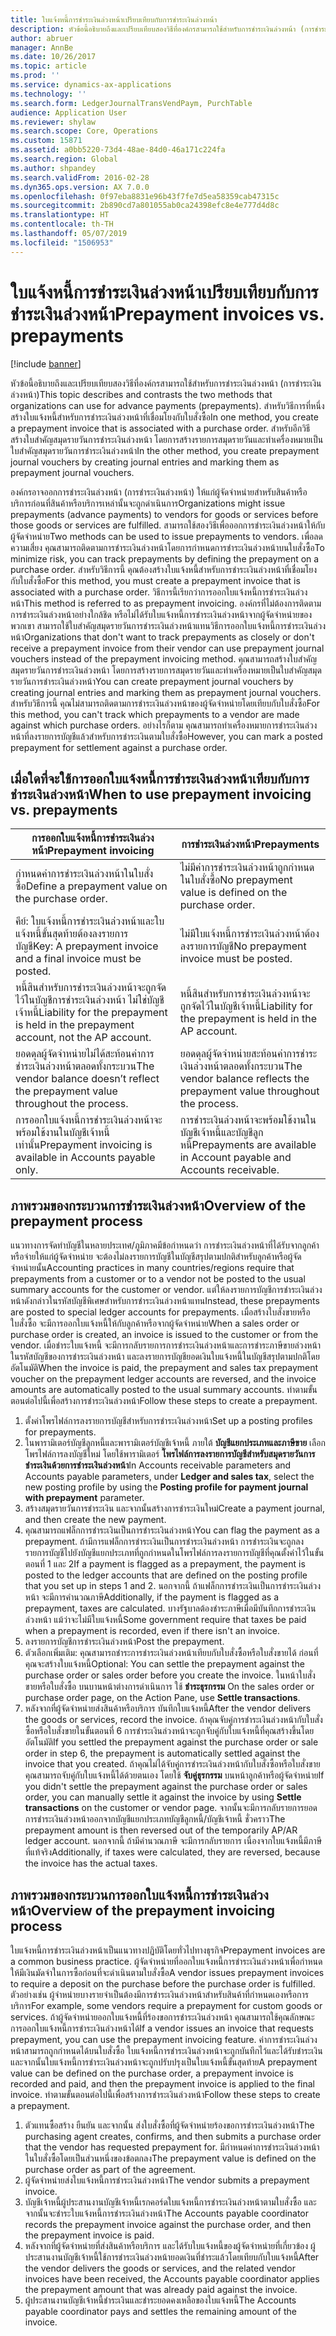 ```yaml
---
title: ใบแจ้งหนี้การชำระเงินล่วงหน้าเปรียบเทียบกับการชำระเงินล่วงหน้า
description: หัวข้อนี้อธิบายถึงและเปรียบเทียบสองวิธีที่องค์กรสามารถใช้สำหรับการชำระเงินล่วงหน้า (การชำระเงินล่วงหน้า) สำหรับวิธีการที่หนึ่ง สร้างใบแจ้งหนี้สำหรับการชำระเงินล่วงหน้าที่เชื่อมโยงกับใบสั่งซื้อ สำหรับอีกวิธี สร้างใบสำคัญสมุดรายวันการชำระเงินล่วงหน้า โดยการสร้างรายการสมุดรายวันและทำเครื่องหมายเป็นใบสำคัญสมุดรายวันการชำระเงินล่วงหน้า
author: abruer
manager: AnnBe
ms.date: 10/26/2017
ms.topic: article
ms.prod: ''
ms.service: dynamics-ax-applications
ms.technology: ''
ms.search.form: LedgerJournalTransVendPaym, PurchTable
audience: Application User
ms.reviewer: shylaw
ms.search.scope: Core, Operations
ms.custom: 15871
ms.assetid: a0bb5220-73d4-48ae-84d0-46a171c224fa
ms.search.region: Global
ms.author: shpandey
ms.search.validFrom: 2016-02-28
ms.dyn365.ops.version: AX 7.0.0
ms.openlocfilehash: 0f97eba8831e96b43f7fe7d5ea58359cab47315c
ms.sourcegitcommit: 2b890cd7a801055ab0ca24398efc8e4e777d4d8c
ms.translationtype: HT
ms.contentlocale: th-TH
ms.lasthandoff: 05/07/2019
ms.locfileid: "1506953"
---
```

# <a name="prepayment-invoices-vs-prepayments"></a><span data-ttu-id="76f2e-105">ใบแจ้งหนี้การชำระเงินล่วงหน้าเปรียบเทียบกับการชำระเงินล่วงหน้า</span><span class="sxs-lookup"><span data-stu-id="76f2e-105">Prepayment invoices vs. prepayments</span></span>

[!include [banner](../includes/banner.md)]

<span data-ttu-id="76f2e-106">หัวข้อนี้อธิบายถึงและเปรียบเทียบสองวิธีที่องค์กรสามารถใช้สำหรับการชำระเงินล่วงหน้า (การชำระเงินล่วงหน้า)</span><span class="sxs-lookup"><span data-stu-id="76f2e-106">This topic describes and contrasts the two methods that organizations can use for advance payments (prepayments).</span></span> <span data-ttu-id="76f2e-107">สำหรับวิธีการที่หนึ่ง สร้างใบแจ้งหนี้สำหรับการชำระเงินล่วงหน้าที่เชื่อมโยงกับใบสั่งซื้อ</span><span class="sxs-lookup"><span data-stu-id="76f2e-107">In one method, you create a prepayment invoice that is associated with a purchase order.</span></span> <span data-ttu-id="76f2e-108">สำหรับอีกวิธี สร้างใบสำคัญสมุดรายวันการชำระเงินล่วงหน้า โดยการสร้างรายการสมุดรายวันและทำเครื่องหมายเป็นใบสำคัญสมุดรายวันการชำระเงินล่วงหน้า</span><span class="sxs-lookup"><span data-stu-id="76f2e-108">In the other method, you create prepayment journal vouchers by creating journal entries and marking them as prepayment journal vouchers.</span></span>

<span data-ttu-id="76f2e-109">องค์กรอาจออกการชำระเงินล่วงหน้า (การชำระเงินล่วงหน้า) ให้แก่ผู้จัดจำหน่ายสำหรับสินค้าหรือบริการก่อนที่สินค้าหรือบริการเหล่านั้นจะถูกดำเนินการ</span><span class="sxs-lookup"><span data-stu-id="76f2e-109">Organizations might issue prepayments (advance payments) to vendors for goods or services before those goods or services are fulfilled.</span></span> <span data-ttu-id="76f2e-110">สามารถใช้สองวิธีเพื่อออกการชำระเงินล่วงหน้าให้กับผู้จัดจำหน่าย</span><span class="sxs-lookup"><span data-stu-id="76f2e-110">Two methods can be used to issue prepayments to vendors.</span></span> <span data-ttu-id="76f2e-111">เพื่อลดความเสี่ยง คุณสามารถติดตามการชำระเงินล่วงหน้าโดยการกำหนดการชำระเงินล่วงหน้าบนใบสั่งซื้อ</span><span class="sxs-lookup"><span data-stu-id="76f2e-111">To minimize risk, you can track prepayments by defining the prepayment on a purchase order.</span></span> <span data-ttu-id="76f2e-112">สำหรับวิธีการนี้ คุณต้องสร้างใบแจ้งหนี้สำหรับการชำระเงินล่วงหน้าที่เชื่อมโยงกับใบสั่งซื้อ</span><span class="sxs-lookup"><span data-stu-id="76f2e-112">For this method, you must create a prepayment invoice that is associated with a purchase order.</span></span> <span data-ttu-id="76f2e-113">วิธีการนี้เรียกว่าการออกใบแจ้งหนี้การชำระเงินล่วงหน้า</span><span class="sxs-lookup"><span data-stu-id="76f2e-113">This method is referred to as prepayment invoicing.</span></span> <span data-ttu-id="76f2e-114">องค์กรที่ไม่ต้องการติดตามการชำระเงินล่วงหน้าอย่างใกล้ชิด หรือไม่ได้รับใบแจ้งหนี้การชำระเงินล่วงหน้าจากผู้จัดจำหน่ายของพวกเขา สามารถใช้ใบสำคัญสมุดรายวันการชำระเงินล่วงหน้าแทนวิธีการออกใบแจ้งหนี้การชำระเงินล่วงหน้า</span><span class="sxs-lookup"><span data-stu-id="76f2e-114">Organizations that don't want to track prepayments as closely or don't receive a prepayment invoice from their vendor can use prepayment journal vouchers instead of the prepayment invoicing method.</span></span> <span data-ttu-id="76f2e-115">คุณสามารถสร้างใบสำคัญสมุดรายวันการชำระเงินล่วงหน้า โดยการสร้างรายการสมุดรายวันและทำเครื่องหมายเป็นใบสำคัญสมุดรายวันการชำระเงินล่วงหน้า</span><span class="sxs-lookup"><span data-stu-id="76f2e-115">You can create prepayment journal vouchers by creating journal entries and marking them as prepayment journal vouchers.</span></span> <span data-ttu-id="76f2e-116">สำหรับวิธีการนี้ คุณไม่สามารถติดตามการชำระเงินล่วงหน้าของผู้จัดจำหน่ายโดยเทียบกับใบสั่งซื้อ</span><span class="sxs-lookup"><span data-stu-id="76f2e-116">For this method, you can't track which prepayments to a vendor are made against which purchase orders.</span></span> <span data-ttu-id="76f2e-117">อย่างไรก็ตาม คุณสามารถทำเครื่องหมายการชำระเงินล่วงหน้าที่ลงรายการบัญชีแล้วสำหรับการชำระเงินตามใบสั่งซื้อ</span><span class="sxs-lookup"><span data-stu-id="76f2e-117">However, you can mark a posted prepayment for settlement against a purchase order.</span></span>

## <a name="when-to-use-prepayment-invoicing-vs-prepayments"></a><span data-ttu-id="76f2e-118">เมื่อใดที่จะใช้การออกใบแจ้งหนี้การชำระเงินล่วงหน้าเทียบกับการชำระเงินล่วงหน้า</span><span class="sxs-lookup"><span data-stu-id="76f2e-118">When to use prepayment invoicing vs. prepayments</span></span>

| <span data-ttu-id="76f2e-119">การออกใบแจ้งหนี้การชำระเงินล่วงหน้า</span><span class="sxs-lookup"><span data-stu-id="76f2e-119">Prepayment invoicing</span></span>                                                                | <span data-ttu-id="76f2e-120">การชำระเงินล่วงหน้า</span><span class="sxs-lookup"><span data-stu-id="76f2e-120">Prepayments</span></span>                                                              |
|-------------------------------------------------------------------------------------|--------------------------------------------------------------------------|
| <span data-ttu-id="76f2e-121">กำหนดค่าการชำระเงินล่วงหน้าในใบสั่งซื้อ</span><span class="sxs-lookup"><span data-stu-id="76f2e-121">Define a prepayment value on the purchase order.</span></span>                                    | <span data-ttu-id="76f2e-122">ไม่มีค่าการชำระเงินล่วงหน้าถูกกำหนดในใบสั่งซื้อ</span><span class="sxs-lookup"><span data-stu-id="76f2e-122">No prepayment value is defined on the purchase order.</span></span>                    |
| <span data-ttu-id="76f2e-123">คีย์: ใบแจ้งหนี้การชำระเงินล่วงหน้าและใบแจ้งหนี้ขั้นสุดท้ายต้องลงรายการบัญชี</span><span class="sxs-lookup"><span data-stu-id="76f2e-123">Key: A prepayment invoice and a final invoice must be posted.</span></span>                       | <span data-ttu-id="76f2e-124">ไม่มีใบแจ้งหนี้การชำระเงินล่วงหน้าต้องลงรายการบัญชี</span><span class="sxs-lookup"><span data-stu-id="76f2e-124">No prepayment invoice must be posted.</span></span>                                    |
| <span data-ttu-id="76f2e-125">หนี้สินสำหรับการชำระเงินล่วงหน้าจะถูกจัดไว้ในบัญชีการชำระเงินล่วงหน้า ไม่ใช่บัญชีเจ้าหนี้</span><span class="sxs-lookup"><span data-stu-id="76f2e-125">Liability for the prepayment is held in the prepayment account, not the AP account.</span></span> | <span data-ttu-id="76f2e-126">หนี้สินสำหรับการชำระเงินล่วงหน้าจะถูกจัดไว้ในบัญชีเจ้าหนี้</span><span class="sxs-lookup"><span data-stu-id="76f2e-126">Liability for the prepayment is held in the AP account.</span></span>                  |
| <span data-ttu-id="76f2e-127">ยอดดุลผู้จัดจำหน่ายไม่ได้สะท้อนค่าการชำระเงินล่วงหน้าตลอดทั้งกระบวน</span><span class="sxs-lookup"><span data-stu-id="76f2e-127">The vendor balance doesn’t reflect the prepayment value throughout the process.</span></span>     | <span data-ttu-id="76f2e-128">ยอดดุลผู้จัดจำหน่ายสะท้อนค่าการชำระเงินล่วงหน้าตลอดทั้งกระบวน</span><span class="sxs-lookup"><span data-stu-id="76f2e-128">The vendor balance reflects the prepayment value throughout the process.</span></span> |
| <span data-ttu-id="76f2e-129">การออกใบแจ้งหนี้การชำระเงินล่วงหน้าจะพร้อมใช้งานในบัญชีเจ้าหนี้เท่านั้น</span><span class="sxs-lookup"><span data-stu-id="76f2e-129">Prepayment invoicing is available in Accounts payable only.</span></span>                         | <span data-ttu-id="76f2e-130">การชำระเงินล่วงหน้าจะพร้อมใช้งานในบัญชีเจ้าหนี้และบัญชีลูกหนี้</span><span class="sxs-lookup"><span data-stu-id="76f2e-130">Prepayments are available in Account payable and Accounts receivable.</span></span>    |

## <a name="overview-of-the-prepayment-process"></a><span data-ttu-id="76f2e-131">ภาพรวมของกระบวนการชำระเงินล่วงหน้า</span><span class="sxs-lookup"><span data-stu-id="76f2e-131">Overview of the prepayment process</span></span>
<span data-ttu-id="76f2e-132">แนวทางการจัดทำบัญชีในหลายประเทศ/ภูมิภาคมีข้อกำหนดว่า การชำระเงินล่วงหน้าที่ได้รับจากลูกค้าหรือจ่ายให้แก่ผู้จัดจำหน่าย จะต้องไม่ลงรายการบัญชีในบัญชีสรุปตามปกติสำหรับลูกค้าหรือผู้จัดจำหน่ายนั้น</span><span class="sxs-lookup"><span data-stu-id="76f2e-132">Accounting practices in many countries/regions require that prepayments from a customer or to a vendor not be posted to the usual summary accounts for the customer or vendor.</span></span> <span data-ttu-id="76f2e-133">แต่ให้ลงรายการบัญชีการชำระเงินล่วงหน้าดังกล่าวในรหัสบัญชีพิเศษสำหรับการชำระเงินล่วงหน้าแทน</span><span class="sxs-lookup"><span data-stu-id="76f2e-133">Instead, these prepayments are posted to special ledger accounts for prepayments.</span></span> <span data-ttu-id="76f2e-134">เมื่อสร้างใบสั่งขายหรือใบสั่งซื้อ จะมีการออกใบแจ้งหนี้ให้กับลูกค้าหรือจากผู้จัดจำหน่าย</span><span class="sxs-lookup"><span data-stu-id="76f2e-134">When a sales order or purchase order is created, an invoice is issued to the customer or from the vendor.</span></span> <span data-ttu-id="76f2e-135">เมื่อชำระใบแจ้งหนี้ จะมีการกลับรายการการชำระเงินล่วงหน้าและการชำระภาษีขายล่วงหน้า ในรหัสบัญชีของการชำระเงินล่วงหน้า และลงรายการบัญชียอดเงินใบแจ้งหนี้ในบัญชีสรุปตามปกติโดยอัตโนมัติ</span><span class="sxs-lookup"><span data-stu-id="76f2e-135">When the invoice is paid, the prepayment and sales tax prepayment voucher on the prepayment ledger accounts are reversed, and the invoice amounts are automatically posted to the usual summary accounts.</span></span> <span data-ttu-id="76f2e-136">ทำตามขั้นตอนต่อไปนี้เพื่อสร้างการชำระเงินล่วงหน้า</span><span class="sxs-lookup"><span data-stu-id="76f2e-136">Follow these steps to create a prepayment.</span></span>

1.  <span data-ttu-id="76f2e-137">ตั้งค่าโพรไฟล์การลงรายการบัญชีสำหรับการชำระเงินล่วงหน้า</span><span class="sxs-lookup"><span data-stu-id="76f2e-137">Set up a posting profiles for prepayments.</span></span>
2.  <span data-ttu-id="76f2e-138">ในพารามิเตอร์บัญชีลูกหนี้และพารามิเตอร์บัญชีเจ้าหนี้ ภายใต้ **บัญชีแยกประเภทและภาษีขาย** เลือกโพรไฟล์การลงบัญชีใหม่ โดยใช้พารามิเตอร์ **โพรไฟล์การลงรายการบัญชีสำหรับสมุดรายวันการชำระเงินด้วยการชำระเงินล่วงหน้า**</span><span class="sxs-lookup"><span data-stu-id="76f2e-138">In Accounts receivable parameters and Accounts payable parameters, under **Ledger and sales tax**, select the new posting profile by using the **Posting profile for payment journal with prepayment** parameter.</span></span>
3.  <span data-ttu-id="76f2e-139">สร้างสมุดรายวันการชำระเงิน และจากนั้นสร้างการชำระเงินใหม่</span><span class="sxs-lookup"><span data-stu-id="76f2e-139">Create a payment journal, and then create the new payment.</span></span>
4.  <span data-ttu-id="76f2e-140">คุณสามารถแฟล็กการชำระเงินเป็นการชำระเงินล่วงหน้า</span><span class="sxs-lookup"><span data-stu-id="76f2e-140">You can flag the payment as a prepayment.</span></span> <span data-ttu-id="76f2e-141">ถ้ามีการแฟล็กการชำระเงินเป็นการชำระเงินล่วงหน้า การชำระเงินจะถูกลงรายการบัญชีไปยังบัญชีแยกประเภทที่ถูกกำหนดในโพรไฟล์การลงรายการบัญชีที่คุณตั้งค่าไว้ในขั้นตอนที่ 1 และ 2</span><span class="sxs-lookup"><span data-stu-id="76f2e-141">If a payment is flagged as a prepayment, the payment is posted to the ledger accounts that are defined on the posting profile that you set up in steps 1 and 2.</span></span> <span data-ttu-id="76f2e-142">นอกจากนี้ ถ้าแฟล็กการชำระเงินเป็นการชำระเงินล่วงหน้า จะมีการคำนวณภาษี</span><span class="sxs-lookup"><span data-stu-id="76f2e-142">Additionally, if the payment is flagged as a prepayment, taxes are calculated.</span></span> <span data-ttu-id="76f2e-143">บางรัฐบาลต้องชำระภาษีเมื่อมีบันทึกการชำระเงินล่วงหน้า แม้ว่าจะไม่มีใบแจ้งหนี้</span><span class="sxs-lookup"><span data-stu-id="76f2e-143">Some government require that taxes be paid when a prepayment is recorded, even if there isn't an invoice.</span></span>
5.  <span data-ttu-id="76f2e-144">ลงรายการบัญชีการชำระเงินล่วงหน้า</span><span class="sxs-lookup"><span data-stu-id="76f2e-144">Post the prepayment.</span></span>
6.  <span data-ttu-id="76f2e-145">ตัวเลือกเพิ่มเติม: คุณสามารถชำระการชำระเงินล่วงหน้าเทียบกับใบสั่งซื้อหรือใบสั่งขายได้ ก่อนที่คุณจะสร้างใบแจ้งหนี้</span><span class="sxs-lookup"><span data-stu-id="76f2e-145">Optional: You can settle the prepayment against the purchase order or sales order before you create the invoice.</span></span><span data-ttu-id="76f2e-146"> ในหน้าใบสั่งขายหรือใบสั่งซื้อ บนบานหน้าต่างการดำเนินการ ใช้ **ชำระธุรกรรม**</span><span class="sxs-lookup"><span data-stu-id="76f2e-146"> On the sales order or purchase order page, on the Action Pane, use **Settle transactions**.</span></span>
7.  <span data-ttu-id="76f2e-147">หลังจากที่ผู้จัดจำหน่ายส่งสินค้าหรือบริการ บันทึกใบแจ้งหนี้</span><span class="sxs-lookup"><span data-stu-id="76f2e-147">After the vendor delivers the goods or services, record the invoice.</span></span> <span data-ttu-id="76f2e-148">ถ้าคุณจับคู่การชำระเงินล่วงหน้ากับใบสั่งซื้อหรือใบสั่งขายในขั้นตอนที่ 6 การชำระเงินล่วงหน้าจะถูกจับคู่กับใบแจ้งหนี้ที่คุณสร้างขึ้นโดยอัตโนมัติ</span><span class="sxs-lookup"><span data-stu-id="76f2e-148">If you settled the prepayment against the purchase order or sale order in step 6, the prepayment is automatically settled against the invoice that you created.</span></span> <span data-ttu-id="76f2e-149">ถ้าคุณไม่ได้จับคู่การชำระเงินล่วงหน้ากับใบสั่งซื้อหรือใบสั่งขาย คุณสามารถจับคู่กับใบแจ้งหนี้ได้ด้วยตนเอง โดยใช้ **จับคู่ธุรกรรม** บนหน้าลูกค้าหรือผู้จัดจำหน่าย</span><span class="sxs-lookup"><span data-stu-id="76f2e-149">If you didn't settle the prepayment against the purchase order or sales order, you can manually settle it against the invoice by using **Settle transactions** on the customer or vendor page.</span></span> <span data-ttu-id="76f2e-150">จากนั้นจะมีการกลับรายการยอดการชำระเงินล่วงหน้าออกจากบัญชีแยกประเภทบัญชีลูกหนี้/บัญชีเจ้าหนี้ ชั่วคราว</span><span class="sxs-lookup"><span data-stu-id="76f2e-150">The prepayment amount is then reversed out of the temporarily AP/AR ledger account.</span></span> <span data-ttu-id="76f2e-151">นอกจากนี้ ถ้ามีคำนวณภาษี จะมีการกลับรายการ เนื่องจากใบแจ้งหนี้มีภาษีที่แท้จริง</span><span class="sxs-lookup"><span data-stu-id="76f2e-151">Additionally, if taxes were calculated, they are reversed, because the invoice has the actual taxes.</span></span>

## <a name="overview-of-the-prepayment-invoicing-process"></a><span data-ttu-id="76f2e-152">ภาพรวมของกระบวนการออกใบแจ้งหนี้การชำระเงินล่วงหน้า</span><span class="sxs-lookup"><span data-stu-id="76f2e-152">Overview of the prepayment invoicing process</span></span>
<span data-ttu-id="76f2e-153">ใบแจ้งหนี้การชำระเงินล่วงหน้าเป็นแนวทางปฏิบัติโดยทั่วไปทางธุรกิจ</span><span class="sxs-lookup"><span data-stu-id="76f2e-153">Prepayment invoices are a common business practice.</span></span> <span data-ttu-id="76f2e-154">ผู้จัดจำหน่ายที่ออกใบแจ้งหนี้การชำระเงินล่วงหน้าเพื่อกำหนดให้มีเงินมัดจำในการซื้อก่อนที่จะดำเนินตามใบสั่งซื้อ</span><span class="sxs-lookup"><span data-stu-id="76f2e-154">A vendor issues prepayment invoices to require a deposit on the purchase before the purchase order is fulfilled.</span></span> <span data-ttu-id="76f2e-155">ตัวอย่างเช่น ผู้จำหน่ายบางรายจำเป็นต้องมีการชำระเงินล่วงหน้าสำหรับสินค้าที่กำหนดเองหรือการบริการ</span><span class="sxs-lookup"><span data-stu-id="76f2e-155">For example, some vendors require a prepayment for custom goods or services.</span></span> <span data-ttu-id="76f2e-156">ถ้าผู้จัดจำหน่ายออกใบแจ้งหนี้ที่ร้องขอการชำระเงินล่วงหน้า คุณสามารถใช้คุณลักษณะการออกใบแจ้งหนี้การชำระเงินล่วงหน้าได้</span><span class="sxs-lookup"><span data-stu-id="76f2e-156">If a vendor issues an invoice that requests prepayment, you can use the prepayment invoicing feature.</span></span> <span data-ttu-id="76f2e-157">ค่าการชำระเงินล่วงหน้าสามารถถูกกำหนดได้บนใบสั่งซื้อ ใบแจ้งหนี้การชำระเงินล่วงหน้าจะถูกบันทึกไว้และได้รับชำระเงิน และจากนั้นใบแจ้งหนี้การชำระเงินล่วงหน้าจะถูกปรับปรุงเป็นใบแจ้งหนี้ขั้นสุดท้าย</span><span class="sxs-lookup"><span data-stu-id="76f2e-157">A prepayment value can be defined on the purchase order, a prepayment invoice is recorded and paid, and then the prepayment invoice is applied to the final invoice.</span></span> <span data-ttu-id="76f2e-158">ทำตามขั้นตอนต่อไปนี้เพื่อสร้างการชำระเงินล่วงหน้า</span><span class="sxs-lookup"><span data-stu-id="76f2e-158">Follow these steps to create a prepayment.</span></span>

1.  <span data-ttu-id="76f2e-159">ตัวแทนซื้อสร้าง ยืนยัน และจากนั้น ส่งใบสั่งซื้อที่ผู้จัดจำหน่ายร้องขอการชำระเงินล่วงหน้า</span><span class="sxs-lookup"><span data-stu-id="76f2e-159">The purchasing agent creates, confirms, and then submits a purchase order that the vendor has requested prepayment for.</span></span> <span data-ttu-id="76f2e-160">มีกำหนดค่าการชำระเงินล่วงหน้าในใบสั่งซื้อโดยเป็นส่วนหนึ่งของข้อตกลง</span><span class="sxs-lookup"><span data-stu-id="76f2e-160">The prepayment value is defined on the purchase order as part of the agreement.</span></span>
2.  <span data-ttu-id="76f2e-161">ผู้จัดจำหน่ายส่งใบแจ้งหนี้การชำระเงินล่วงหน้า</span><span class="sxs-lookup"><span data-stu-id="76f2e-161">The vendor submits a prepayment invoice.</span></span>
3.  <span data-ttu-id="76f2e-162">บัญชีเจ้าหนี้ผู้ประสานงานบัญชีเจ้าหนี้เรกคอร์ดใบแจ้งหนี้การชำระเงินล่วงหน้าตามใบสั่งซื้อ และจากนั้นจะชำระใบแจ้งหนี้การชำระเงินล่วงหน้า</span><span class="sxs-lookup"><span data-stu-id="76f2e-162">The Accounts payable coordinator records the prepayment invoice against the purchase order, and then the prepayment invoice is paid.</span></span>
4.  <span data-ttu-id="76f2e-163">หลังจากที่ผู้จัดจำหน่ายที่ส่งสินค้าหรือบริการ และได้รับใบแจ้งหนี้ของผู้จัดจำหน่ายที่เกี่ยวข้อง ผู้ประสานงานบัญชีเจ้าหนี้ใช้การชำระเงินล่วงหน้ายอดเงินที่ชำระแล้วโดยเทียบกับใบแจ้งหนี้</span><span class="sxs-lookup"><span data-stu-id="76f2e-163">After the vendor delivers the goods or services, and the related vendor invoices have been received, the Accounts payable coordinator applies the prepayment amount that was already paid against the invoice.</span></span>
5.  <span data-ttu-id="76f2e-164">ผู้ประสานงานบัญชีเจ้าหนี้ชำระเงินและชำระยอดคงเหลือของใบแจ้งหนี้</span><span class="sxs-lookup"><span data-stu-id="76f2e-164">The Accounts payable coordinator pays and settles the remaining amount of the invoice.</span></span>




